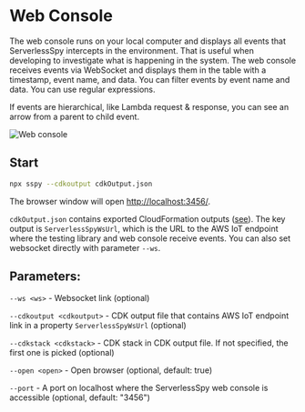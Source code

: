 # Web Console

The web console runs on your local computer and displays all events that ServerlessSpy intercepts in the environment. That is useful when developing to investigate what is happening in the system. The web console receives events via WebSocket and displays them in the table with a timestamp, event name, and data. You can filter events by event name and data. You can use regular expressions.

If events are hierarchical, like Lambda request & response, you can see an arrow from a parent to child event.

![Web console](./web_console.gif)

## Start
```bash
npx sspy --cdkoutput cdkOutput.json
```
The browser window will open [http://localhost:3456/](http://localhost:3456/).

`cdkOutput.json` contains exported CloudFormation outputs ([see](./quick_start.md)). The key output is `ServerlessSpyWsUrl`, which is the URL to the AWS IoT endpoint where the testing library and web console receive events. You can also set websocket directly with parameter `--ws`.

## Parameters:
`--ws <ws>` - Websocket link (optional)

`--cdkoutput <cdkoutput>` - CDK output file that contains AWS IoT endpoint link in a property `ServerlessSpyWsUrl` (optional)

`--cdkstack <cdkstack>` - CDK stack in CDK output file. If not specified, the first one is picked (optional)

`--open <open>` - Open browser (optional, default: true)

`--port` - A port on localhost where the ServerlessSpy web console is accessible (optional, default: "3456")  

